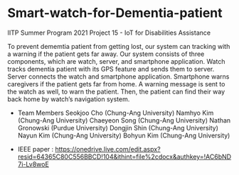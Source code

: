 # Smart-watch-for-Dementia-patient

IITP Summer Program 2021
Project 15  - IoT for Disabilities Assistance

To prevent dememtia patient from getting lost, our system can tracking with a warning if the patient gets far away.
Our system consists of three components, which are watch, server, and smartphone application. 
Watch tracks dementia patient with its GPS feature and sends them to server. 
Server connects the watch and smartphone application.
Smartphone warns caregivers if the patient gets far from home. A warning message is sent to the watch as well, to warn the patient. 
Then, the patient can find their way back home by watch’s navigation system.

* Team Members
  Seokjoo Cho (Chung-Ang University)
  Namhyo Kim (Chung-Ang University)
  Chaeyeon Song (Chung-Ang University)
  Nathan Gronowski (Purdue University)
  Dongjin Shin (Chung-Ang University)
  Nayun Kim (Chung-Ang University)
  Bohyun Kim (Chung-Ang University)
  
 
* IEEE paper : <https://onedrive.live.com/edit.aspx?resid=64365C80C556BBCD!104&ithint=file%2cdocx&authkey=!AC6bND7i-Lv8woE>
